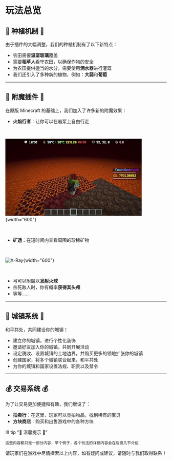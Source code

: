 # 玩法总览

## 🌱 种植机制 🌱

由于插件的大幅调整，我们的种植机制有了以下新特点：

- 农田需要**温室玻璃**覆盖
- 需要**稻草人**看守农田，以确保作物的安全
- 为农田提供适当的水分，需要使用**洒水器**进行灌溉
- 我们还引入了多种新的植物，例如：**大蒜**和**葡萄**

---

## 🌟 附魔插件 🌟

在原版 Minecraft 的基础上，我们加入了许多新的附魔效果：

- **火焰行者**：让你可以在岩浆上自由行走

<br>

![FlameWalker](./gameplayImages/FlameWalker.webp){width="600"}

<br>

- **矿透**：在短时间内查看周围的珍稀矿物

<br>

![X-Ray](./gameplayImages/Xray.webp){width="600"}

<br>

- 弓可以附魔以**发射火球**
- 杀死敌人时，你有概率**获得其头颅**
- 等等......

---

## 🏰 城镇系统 🏰

和平共处，共同建设你的城镇！

- 建立你的城镇，进行个性化装饰
- 邀请好友加入你的城镇，共同开展活动
- 设定税收、设置城镇的土地边界，并购买更多的领地扩张你的城镇
- 创建国家，将多个城镇联合起来，和平共处
- 为你的城镇和国家设置法规、职责以及禁令

---

## 💰 交易系统 💰

为了让交易更加便捷和有趣，我们增设了：

- **拍卖行**：在这里，玩家可以竞拍物品，找到稀有的宝贝
- **方块商店**：购买和出售游戏中的各种方块

!!! tip "🔔 温馨提示 🔔"

    这些内容都只是一部分内容，举个例子，各个玩法的详细内容会在后面几节介绍

请玩家们在游戏中尽情探索以上内容，如有疑问或建议，请随时与我们取得联系！
